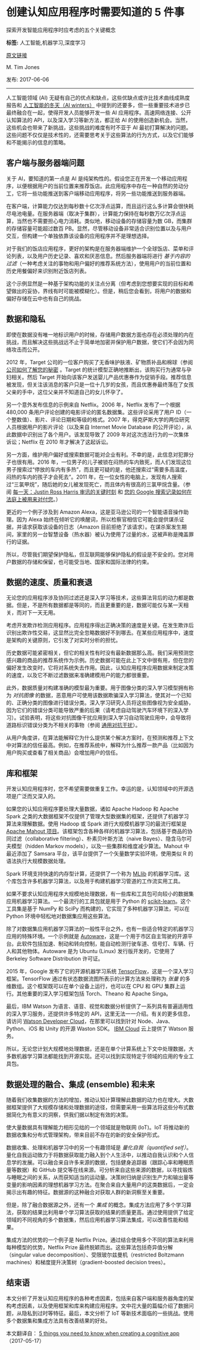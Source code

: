 # 创建认知应用程序时需要知道的 5 件事
探索开发智能应用程序时应考虑的五个关键概念

**标签:** 人工智能,机器学习,深度学习

[原文链接](https://developer.ibm.com/zh/articles/cc-5-things-you-need-to-know-when-creating-a-cognitive-app/)

M. Tim Jones

发布: 2017-06-06

* * *

人工智能领域 (AI) 无疑有自己的优点和缺点，这些优缺点或许比技术曲线成熟度报告和 [人工智能的冬天（AI winters）](https://en.wikipedia.org/wiki/AI_winter) 中提到的还要多，但一些重要技术进步已最终融合在一起，使得开发人员能够开发一些 AI 应用程序。高速网络连接、公开认知算法的 API，以及深入学习等新方法，都正给 AI 的使用创造新机会。当然，这些机会也带来了新挑战，这些挑战的难度有时不亚于 AI 最初打算解决的问题。这些问题不仅仅是技术性的，还需要思考关于这些算法的行为方式，以及它们能够和不能揭示的信息的策略。

## 客户端与服务器端问题

关于 AI，要知道的第一点是 AI 是纯架构性的。假设您正在开发一个移动应用程序，以便根据用户的当前位置来推荐饭店。此应用程序中存在一种自然的劳动分工，它将一些功能推送到客户端移动应用程序，将另一些功能推送到服务器端。

在客户端，计算能力仅达到每秒数十亿次浮点运算，而且运行这么多计算会很快耗尽电池电量。在服务器端（取决于集群），计算能力保持在每秒数万亿次浮点运算，当然也不需要担心电力消耗。类似地，移动设备的存储容量为数 GB，而集群的存储容量可能超过数百 PB。显然，尽管移动设备非常适合识别位置以及与用户交互，但构建一个单独依靠该设备的应用程序并不是理想选择。

对于我们的饭店应用程序，更好的架构是在服务器端维护一个全球饭店、菜单和评论列表，以及用户历史记录、喜欢和厌恶信息。然后服务器端将进行 _基于内容的过滤_（一种考虑关注的事物和用户偏好的推荐系统方法），使用用户的当前位置和历史用餐偏好来识别附近饭店列表。

这个示例显然是一种基于架构功能的关注点分离（但考虑到您想要实现的目标和希望做出的妥协，界线有时可能被模糊化）。但是，稍后您会看到，将用户的数据和偏好存储在云中也有自己的挑战。

## 数据和隐私

即使在数据没有唯一地标识用户的时候，存储用户数据方面也存在必须处理的内在挑战，而且解决这些挑战远不止于简单地加密并保护用户数据，使它们不会因为网络攻击而公开。

2012 年，Target 公司的一位客户购买了无香味护肤液、矿物质补品和棉球（参阅 [公司如何了解您的秘密](http://www.nytimes.com/2012/02/19/magazine/shopping-habits.html) 。Target 的统计模型正确地推断出，该购买行为通常与孕妇相关。然后 Target 开始向该客户发送婴儿产品优惠券作为促销手段。推荐信息被发现，但关注该消息的客户只是一位十几岁的女孩，而且优惠券最终落在了女孩父亲的手中，这位父亲并不知道自己的女儿怀孕了。

另一个意外发布信息的示例来自 Netflix。2006 年，Netflix 发布了一个根据 480,000 条用户评论创建的电影评论的匿名数据集。这些评论采用了用户 ID（一个整数值）、影片、评论日期和等级的格式。2007 年，得克萨斯大学的两位研究人员根据用户的影片评论（以及来自 Internet Movie Database 的公开评论），从此数据中识别出了各个用户。该发现导致了 2009 年对这次违法行为的一次集体诉讼；Netflix 在 2010 年才解决了这起诉讼。

另一方面，维护用户偏好或搜索数据可能对企业有利。不幸的是，此信息对犯罪分子也很有用。2016 年，一位男子的儿子被锁在闷热的车内致死，而人们发现这位男子搜索过“停放的车内有多热”，而且更可疑的是，他还搜索过“需要多高温度，闷热的车内的孩子才会死去”。2011 年，在一位女性的电脑上，发现有人搜索过“三氯甲烷”，随后她的女儿被发现死亡，而且体内有很高的三氯甲烷含量。（参阅 [每一天：Justin Ross Harris 审讯的关键时刻](http://www.cnn.com/2016/10/29/us/justin-ross-harris-trial-updates/index.html) 和 [您的 Google 搜索记录如何在法庭上被用来对付您](http://www.newstatesman.com/science-tech/internet/2016/08/how-your-google-searches-can-be-used-against-you-court)。）

更近的一个例子涉及到 Amazon Alexa，这是亚马逊公司的一个智能语音操作助理。因为 Alexa 始终在倾听它的唤醒词，所以检察官相信它可能会提供谋杀证据，并请求获取该设备的日志（Amazon 目前拒绝了该请求）。在谋杀案发生期间，家里的另一台智慧设备（热水器）被认为使用了过量的水，这被声称是掩盖罪行的证据。

所以，尽管我们期望保护隐私，但互联网能够保护隐私的假设是不安全的。您对用户数据的存储和保留，也可能受当地、国家和国际法律的约束。

## 数据的速度、质量和衰退

无论您的应用程序涉及协同过滤还是深入学习等技术，这些算法背后的动力都是数据。但是，不是所有数据都是等同的，而且更重要的是，数据可能仅与某一天相关，而对下一天无用。

考虑开发欺诈检测应用程序。应用程序得出正确决策的速度是关键。在发生欺诈后识别出欺诈性交易，这显然比完全忽略数据好不到哪去。在某些应用程序中，速度是架构的关键原则，它引发了对实时分析的担忧。

历史数据可能紧密相关，但它的相关性有时没有最新数据那么高。我们采用预测您感兴趣的商品的推荐系统作为示例。历史数据可能在此上下文中很有用，但在您的偏好发生改变时，它将对系统失去作用。因此，认知应用程序应用数据来制定决策的速度，以及它不断过滤数据来准确建模用户的能力都很重要。

此外，数据质量对构建准确的模型最为重要。用于图像分类的深入学习模型拥有称为 _对抗图像_ 的数据，恶意用户可使用该数据欺骗深入学习算法，使其对一个已知的、正确分类的图像进行错误分类。深入学习研究人员将这些图像视为安全威胁，因为它们的错误分类可能导致严重的后果（请考虑自动驾驶汽车环境下的深入学习）。试验表明，将这些对抗图像干扰应用到深入学习自动驾驶应用中，会导致将道路标识错误分类为不相关的事物（参阅 [通用对抗干扰](https://arxiv.org/pdf/1610.08401v1.pdf)）。

从用户角度讲，在算法能解释它为什么提供某个解决方案时，在预测和推荐上下文中对算法的信任最高。例如，在推荐系统中，解释为什么推荐一款产品（比如因为用户购买或查看了相关商品）会增加用户的信任。

## 库和框架

开发认知应用程序时，您不希望需要做重复工作。幸运的是，认知领域中的开源选项是广泛而又深入的。

如果您的认知应用程序要处理大量数据，诸如 Apache Hadoop 和 Apache Spark 之类的大数据框架不仅提供了管理大型数据集的框架，还提供了机器学习算法来理解数据。使用 Hadoop 或 Spark 进行大规模机器学习的最流行框架是 [Apache Mahout 项目](http://mahout.apache.org)。该框架包含各种各样的机器学习算法，包括基于商品的协同过滤（collaborative filtering）、朴素贝叶斯方法（naive Bayes）、隐含马尔可夫模型（hidden Markov models），以及一些集群和维度减少算法。Mahout 中最近添加了 Samsara 平台，该平台提供了一个矢量数学实验环境，使用类似 R 的语法执行大规模数据处理。

Spark 环境支持快速的内存型计算，还提供了一个称为 [MLlib](http://spark.apache.org/mllib) 的机器学习库。这个库包含许多机器学习算法，以及用于构建机器学习管道的工作流实用工具。

如果不要求认知应用程序大规模地处理数据，有一些库和工具包可向较小的数据集应用机器学习算法。一个最流行的工具包就是用于 Python 的 [scikit-learn](http://scikit-learn.org/stable)。这个工具集是基于 NumPy 和 SciPy 而构建的，它实现了多种机器学习算法，可以在 Python 环境中轻松地对数据集应用这些算法。

除了对数据集应用机器学习算法的一般性平台之外，也有一些适合特定的机器学习应用的特殊环境。一个示例就是 [Autoware](https://github.com/CPFL/Autoware)，这是一个用于市区自主驾驶的开源平台。此软件包括加速、制动和转向控制，能自动检测行驶车道、信号灯、车辆、行人和其他物体。Autoware 是为 Ubuntu (Linux) 发行版开发的，它使用了 Berkeley Software Distribution 许可证。

2015 年，Google 发布了它的开源机器学习系统 [TensorFlow](https://www.tensorflow.org)，这是一个深入学习框架。TensorFlow 通过有状态数据流图所表示的计算方法来处理称为 _张量_ 的多维数组。这个框架既可以在单个设备上运行，也可以在 CPU 和 GPU 集群上运行。其他重要的深入学习框架包括 Torch、Theano 和 Apache Singa。

最后，IBM Watson 为语言、语音、视觉和数据分析提供了一系列具有普遍适用性的深入学习服务，还提供许多特定的 API，这里无法一一介绍。有关的更多信息，请访问 [Watson Developer Cloud](https://www.ibm.com/watson/developer/)，在那里可以找到针对 Node、Java、Python、iOS 和 Unity 的开源 Waston SDK。 [IBM Cloud](https://developer.ibm.com/sso/bmregistration) 云上提供了 Watson 服务。

所以，无论您计划大规模地处理数据，还是在单个计算系统上下文中处理数据，大多数机器学习算法都能找到开源实现。还可以找到实现特定于领域的应用的专业工具包。

## 数据处理的融合、集成 (ensemble) 和未来

随着我们收集数据的方法的增加，推动认知计算理解此数据的动力也在增大。大数据框架提供了大规模存储和处理数据的途径，但需要采用一些算法将这些分布式数据简化为有意义的洞察，供我们据以制定有效的决策。

使大量数据具有理解能力相形见绌的一个领域就是物联网 (IoT)。IoT 将推动新的数据收集和分布式管理架构，带来目前不存在的新的安全保护形式。

数据收集、处理和机器学习中的另一个有趣领域是 _量化自我（quantified self）_。量化自我运动致力于将数据获取能力融入到个人生活中，以推动自我认识和个人信息学的发展。可以融合来自许多来源的数据，包括健身追踪器（跟踪心率和睡眠质量等数据）和 GitHub 提交等在线来源。可分析来自这些来源的数据，以寻找锻炼与睡眠之间的关系，从而获知适当的运动量。决策树归纳是识别生产力和输出量等变量的影响因素的理想机器学习方法。在聚合来自大量用户的这类数据后，一定会揭示出有趣的特征。数据源的这种融合对获取人群的新洞察至关重要。

但是，除了融合数据源之外，还有一个 _集成_ 的概念。集成方法应用了多个学习算法，获取的结果比利用单个学习算法获取的结果的质量更高。通过使用提供了给定领域的不同视角的多个数据集，然后应用机器学习算法集成，可以改善性能和结果。

集成方法的优势的一个例子是 Netflix Prize。通过结合使用多个不同的算法来利用每种模型的优势，Netflix Prize 最终脱颖而出。这些算法包括奇异值分解（singular value decomposition）、受限玻尔兹曼机（restricted Boltzmann machines）和梯度提升决策树（gradient-boosted decision trees）。

## 结束语

本文分析了开发认知应用程序的各种考虑因素，包括来自客户端和服务器角度的架构考虑因素，以及使用框架和库来构建应用程序。文中花大量的篇幅介绍了数据问题，从隐私到过时等特征。最后，本文分析了 IoT 等新技术面临的一些挑战。使用多个数据集和集成方法具有改善结果的好处。

本文翻译自： [5 things you need to know when creating a cognitive app](https://developer.ibm.com/articles/cc-5-things-you-need-to-know-when-creating-a-cognitive-app/)（2017-05-17）
